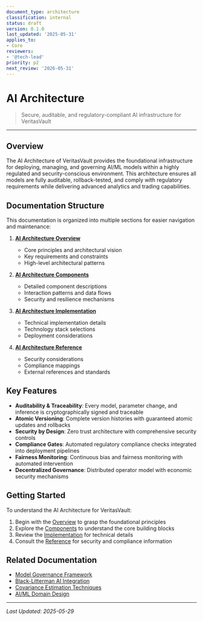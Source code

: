 ```yaml
---
document_type: architecture
classification: internal
status: draft
version: 0.1.0
last_updated: '2025-05-31'
applies_to:
- Core
reviewers:
- '@tech-lead'
priority: p2
next_review: '2026-05-31'
---
```


# AI Architecture

> Secure, auditable, and regulatory-compliant AI infrastructure for VeritasVault

---

## Overview

The AI Architecture of VeritasVault provides the foundational infrastructure for deploying, managing, and governing AI/ML models within a highly regulated and security-conscious environment. This architecture ensures all models are fully auditable, rollback-tested, and comply with regulatory requirements while delivering advanced analytics and trading capabilities.

## Documentation Structure

This documentation is organized into multiple sections for easier navigation and maintenance:

1. **[AI Architecture Overview](./ai-architecture-overview.md)**
   - Core principles and architectural vision
   - Key requirements and constraints
   - High-level architectural patterns

2. **[AI Architecture Components](./ai-architecture-components.md)**
   - Detailed component descriptions
   - Interaction patterns and data flows
   - Security and resilience mechanisms

3. **[AI Architecture Implementation](./ai-architecture-implementation.md)**
   - Technical implementation details
   - Technology stack selections
   - Deployment considerations

4. **[AI Architecture Reference](./ai-architecture-reference.md)**
   - Security considerations
   - Compliance mappings
   - External references and standards

## Key Features

* **Auditability & Traceability**: Every model, parameter change, and inference is cryptographically signed and traceable
* **Atomic Versioning**: Complete version histories with guaranteed atomic updates and rollbacks
* **Security by Design**: Zero trust architecture with comprehensive security controls
* **Compliance Gates**: Automated regulatory compliance checks integrated into deployment pipelines
* **Fairness Monitoring**: Continuous bias and fairness monitoring with automated intervention
* **Decentralized Governance**: Distributed operator model with economic security mechanisms

## Getting Started

To understand the AI Architecture for VeritasVault:

1. Begin with the [Overview](./ai-architecture-overview.md) to grasp the foundational principles
2. Explore the [Components](./ai-architecture-components.md) to understand the core building blocks
3. Review the [Implementation](./ai-architecture-implementation.md) for technical details
4. Consult the [Reference](./ai-architecture-reference.md) for security and compliance information

## Related Documentation

* [Model Governance Framework](./model-governance.md)
* [Black-Litterman AI Integration](./black-litterman-ai-integration.md)
* [Covariance Estimation Techniques](./covariance-estimation.md)
* [AI/ML Domain Design](./Design.md)

---

*Last Updated: 2025-05-29*